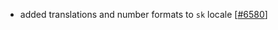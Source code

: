  - added translations and number formats to `sk` locale [[#6580](https://github.com/plotly/plotly.js/pull/6580)]